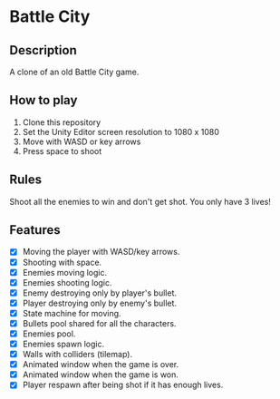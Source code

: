# Battle City

## Description
A clone of an old Battle City game.

## How to play
1.  Clone this repository
2.  Set the Unity Editor screen resolution to 1080 x 1080
3.  Move with WASD or key arrows
4.  Press space to shoot

## Rules
Shoot all the enemies to win and don't get shot. You only have 3 lives!

## Features
- [x] Moving the player with WASD/key arrows.
- [x] Shooting with space.
- [x] Enemies moving logic.
- [x] Enemies shooting logic.
- [x] Enemy destroying only by player's bullet.
- [x] Player destroying only by enemy's bullet. 
- [x] State machine for moving.
- [x] Bullets pool shared for all the characters.
- [x] Enemies pool.
- [x] Enemies spawn logic.
- [x] Walls with colliders (tilemap).
- [x] Animated window when the game is over.
- [x] Animated window when the game is won.
- [x] Player respawn after being shot if it has enough lives.
